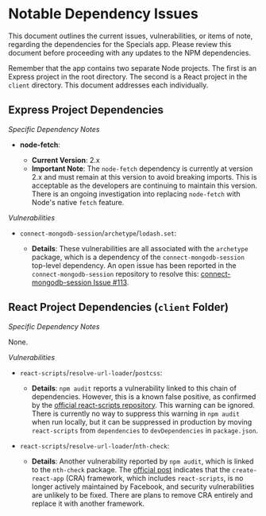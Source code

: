 # Notable Dependency Issues

This document outlines the current issues, vulnerabilities, or items of note, regarding the dependencies for the Specials app. Please review this document before proceeding with any updates to the NPM dependencies.

Remember that the app contains two separate Node projects. The first is an Express project in the root directory. The second is a React project in the `client` directory. This document addresses each individually.

## Express Project Dependencies

_Specific Dependency Notes_

- **node-fetch**:

  - **Current Version**: 2.x
  - **Important Note**: The `node-fetch` dependency is currently at version 2.x and must remain at this version to avoid breaking imports. This is acceptable as the developers are continuing to maintain this version. There is an ongoing investigation into replacing `node-fetch` with Node's native `fetch` feature.

_Vulnerabilities_

- `connect-mongodb-session`/`archetype`/`lodash.set`:

  - **Details**: These vulnerabilities are all associated with the `archetype` package, which is a dependency of the `connect-mongodb-session` top-level dependency. An open issue has been reported in the `connect-mongodb-session` repository to resolve this: [connect-mongodb-session Issue #113](https://github.com/mongodb-js/connect-mongodb-session/issues/113).

## React Project Dependencies (`client` Folder)

_Specific Dependency Notes_

None.

_Vulnerabilities_

- `react-scripts`/`resolve-url-loader`/`postcss`:

  - **Details**: `npm audit` reports a vulnerability linked to this chain of dependencies. However, this is a known false positive, as confirmed by the [official react-scripts repository](https://github.com/facebook/create-react-app/issues/10945). This warning can be ignored. There is currently no way to suppress this warning in `npm audit` when run locally, but it can be suppressed in production by moving `react-scripts` from `dependencies` to `devDependencies` in `package.json`.

- `react-scripts`/`resolve-url-loader`/`nth-check`:
  - **Details**: Another vulnerability reported by `npm audit`, which is linked to the `nth-check` package. The [official post](https://github.com/facebook/create-react-app/issues/13062#issuecomment-1474189236) indicates that the `create-react-app` (CRA) framework, which includes `react-scripts`, is no longer actively maintained by Facebook, and security vulnerabilities are unlikely to be fixed. There are plans to remove CRA entirely and replace it with another framework.
